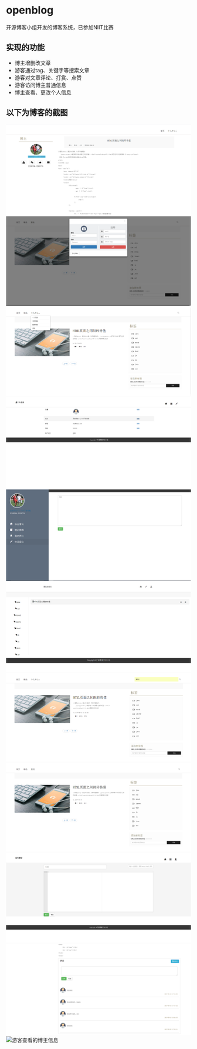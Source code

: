 # openblog

开源博客小组开发的博客系统，已参加NIIT比赛

## 实现的功能
- 博主增删改文章
- 游客通过tag、关键字等搜索文章
- 游客对文章评论、打赏、点赞
- 游客访问博主普通信息
- 博主查看、更改个人信息

## 以下为博客的截图
![查看博客](截屏/查看博客.png)
![登陆界面](截屏/登陆界面.png)
![登陆完成](截屏/登陆完成.png)
![个人信息](截屏/个人信息.png)
![给博主留言](截屏/给博主留言界面.png)
![管理博客](截屏/管理博客.png)
![搜索博文](截屏/搜索博文.png)
![未登录用户界面](截屏/未登录用户界面.png)
![写博客](截屏/写博客.png)
![写评论](截屏/写评论.png)
![游客查看的博主信息](截屏/有可查看的博主信息.png)
